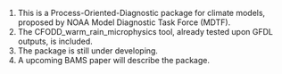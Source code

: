 1. This is a Process-Oriented-Diagnostic package for climate models, proposed by NOAA Model Diagnostic Task Force (MDTF).
2. The CFODD_warm_rain_microphysics tool, already tested upon GFDL outputs, is included.
3. The package is still under developing.
4. A upcoming BAMS paper will describe the package. 

